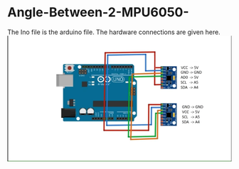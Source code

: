 # Angle-Between-2-MPU6050-

The Ino file is the arduino file. 
The hardware connections are given here. 
![Alt text](HardwareConnection.PNG?raw=true "Title")
